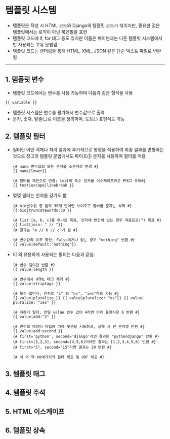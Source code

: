 # 템플릿 시스템

- 템플릿은 작성 시 HTML 코드와 Django의 템플릿 코드가 섞이지만, 중요한 점은 템플릿에서는 로직이 아닌 룩앤필을 표현
- 템플릿 코드에 if, for 태그 등도 있지만 이들은 파이썬과는 다른 템플릿 시스템에서만 사용되는 고유 문법임
- 템플릿 코드는 렌더링을 통해 HTML, XML, JSON 같은 단순 텍스트 파일로 변환됨

___

## 1. 템플릿 변수

- 템플릿 코드에서는 변수를 사용 가능하며 다음과 같은 형식을 사용

```django
{{ variable }}
```

- 템플릿 시스템은 변수를 평가해서 변수값으로 출력
- 문자, 숫자, 밑줄(_)로 이름을 정의하며, 도트(.) 표현식도 가능



## 2. 템플릿 필터

- 필터란 어떤 객체나 처리 결과에 추가적으로 명령을 적용하여 최종 결과를 변형하는 것으로 장고의 템플릿 문법에서도 파이프(|) 문자를 사용하여 필터를 적용

  ```django
  {# name 변수값의 모든 문자를 소문자로 변경 #}
  {{ name|lower}}
  
  {# 필터를 체인으로 연결: text의 특수 문자를 이스케이프하고 P태그 부여#}
  {{ text|excape|linebreak }}
  ```

- 몇몇 필터는 인자를 갖기도 함

  ```django
  {# bio변수값 중 앞의 30개 단어만 보여주고 줄바꿈 문자는 삭제 #}
  {{ bio|truncatewords:30 }}
  
  {# list [a, b, c]를 하나로 묶음, 인자에 빈칸이 있는 경우 따옴표로(") 묶음 #}
  {{ list|join: " // "}}
  {# 결과는 "a // b // c"가 됨 #}
  
  {# 변수값의 유무 확인: False이거나 없는 경우 "nothing" 반환 #}
  {{ value|default:"nothing"}}
  ```

- 이 외 유용하게 사용되는 필터는 다음과 같음:

  ```django
  {# 변수 길이값 반환 #}
  {{ value|length }}
  
  {# 변수에서 HTML 태그 제거 #}
  {{ value|striptags }}
  
  {# 복수 접미사, 인자로 "s" 외 "es", "ies"적용 가능 #}
  {{ value|pluralize }} {{ value|pluralize: "es"}} {{ value| pluralize: "ies" }}
  
  {# 더하기 필터, 만일 value 변수 값이 4라면 아래 표현식은 6 반환 #}
  {{ value|add:"2" }}
  
  {# 변수의 데이터 타입에 따라 덧셈을 시도하고, 실패 시 빈 문자열 반환 #}
  {{ value|add:second }}
  {# first='python', second='django'라면 결과는 "pythondjango" 반환 #}
  {# first=[1,2,3], second=[4,5,6]이라면 결과는 [1,2,3,4,5,6] 반환 #}
  {# first="5", second="15"라면 결과는 20 반환 #}
  
  {# 이 외 약 60여가지의 필터 제공 및 UDF 제공 #}
  ```

  

## 3. 템플릿 태그



## 4. 템플릿 주석



## 5. HTML 이스케이프



## 6. 템플릿 상속

